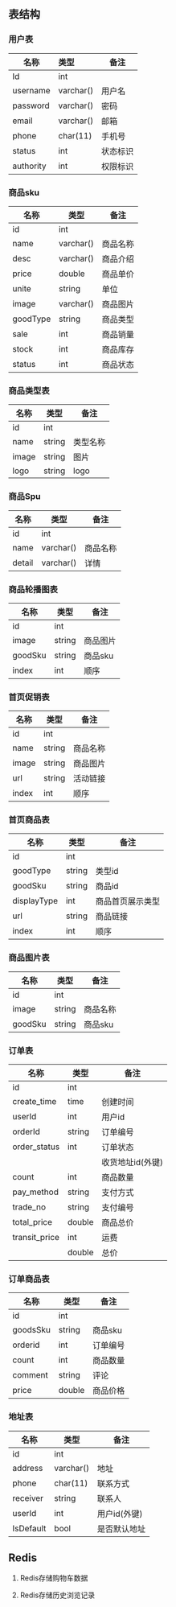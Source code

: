 ## 表结构

### 用户表

| 名称      | 类型      | 备注     |
| --------- | :-------- | -------- |
| Id        | int       |          |
| username  | varchar() | 用户名   |
| password  | varchar() | 密码     |
| email     | varchar() | 邮箱     |
| phone     | char(11)  | 手机号   |
| status    | int       | 状态标识 |
| authority | int       | 权限标识 |

### 商品sku

| 名称     | 类型      | 备注     |
| -------- | --------- | -------- |
| id       | int       |          |
| name     | varchar() | 商品名称 |
| desc     | varchar() | 商品介绍 |
| price    | double    | 商品单价 |
| unite    | string    | 单位     |
| image    | varchar() | 商品图片 |
| goodType | string    | 商品类型 |
| sale     | int       | 商品销量 |
| stock    | int       | 商品库存 |
| status   | int       | 商品状态 |

### 商品类型表

| 名称  | 类型   | 备注     |
| ----- | ------ | -------- |
| id    | int    |          |
| name  | string | 类型名称 |
| image | string | 图片     |
| logo  | string | logo     |

### 商品Spu

| 名称   | 类型      | 备注     |
| ------ | --------- | -------- |
| id     | int       |          |
| name   | varchar() | 商品名称 |
| detail | varchar() | 详情     |

### 商品轮播图表

| 名称    | 类型   | 备注     |
| ------- | ------ | -------- |
| id      | int    |          |
| image   | string | 商品图片 |
| goodSku | string | 商品sku  |
| index   | int    | 顺序     |

### 首页促销表

| 名称  | 类型   | 备注     |
| ----- | ------ | -------- |
| id    | int    |          |
| name  | string | 商品名称 |
| image | string | 商品图片 |
| url   | string | 活动链接 |
| index | int    | 顺序     |

### 首页商品表

| 名称        | 类型   | 备注             |
| ----------- | ------ | ---------------- |
| id          | int    |                  |
| goodType    | string | 类型id           |
| goodSku     | string | 商品id           |
| displayType | int    | 商品首页展示类型 |
| url         | string | 商品链接         |
| index       | int    | 顺序             |

### 商品图片表

| 名称    | 类型   | 备注     |
| ------- | ------ | -------- |
| id      | int    |          |
| image   | string | 商品名称 |
| goodSku | string | 商品sku  |



### 订单表

| 名称          | 类型   | 备注             |
| ------------- | ------ | ---------------- |
| id            | int    |                  |
| create_time   | time   | 创建时间         |
| userId        | int    | 用户id           |
| orderId       | string | 订单编号         |
| order_status  | int    | 订单状态         |
|               |        | 收货地址id(外键) |
| count         | int    | 商品数量         |
| pay_method    | string | 支付方式         |
| trade_no      | string | 支付编号         |
| total_price   | double | 商品总价         |
| transit_price | int    | 运费             |
|               | double | 总价             |

### 订单商品表

| 名称     | 类型   | 备注     |
| -------- | ------ | -------- |
| id       | int    |          |
| goodsSku | string | 商品sku  |
| orderid  | int    | 订单编号 |
| count    | int    | 商品数量 |
| comment  | string | 评论     |
| price    | double | 商品价格 |

### 地址表

| 名称      | 类型      | 备注         |
| --------- | --------- | ------------ |
| id        | int       |              |
| address   | varchar() | 地址         |
| phone     | char(11)  | 联系方式     |
| receiver  | string    | 联系人       |
| userId    | int       | 用户id(外键) |
| IsDefault | bool      | 是否默认地址 |

## Redis

1. Redis存储购物车数据

2. Redis存储历史浏览记录